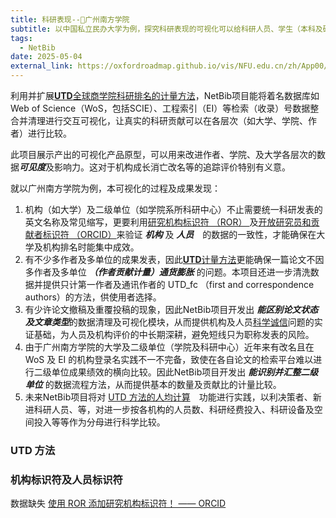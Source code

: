 ```yaml
---
title: 科研表现--🏫广州南方学院
subtitle: 以中国私立民办大学为例，探究科研表现的可视化可以给科研人员、学生（本科及硕士生）、学院及大学决策者、等等的参考依据。
tags:
  - NetBib
date: 2025-05-04
external_link: https://oxfordroadmap.github.io/vis/NFU.edu.cn/zh/App00/App00.html
---
```

利用并扩展[**UTD**全球商学院科研排名的计量方法](https://jsom.utdallas.edu/the-utd-top-100-business-school-research-rankings/index.php#methodology)，NetBib项目能将着名数据库如Web of Science（WoS，包括SCIE）、工程索引（EI）等检索（收录）号数据整合并清理进行交互可视化，让真实的科研贡献可以在各层次（如大学、学院、作者）进行比较。

此项目展示产出的可视化产品原型，可以用来改进作者、学院、及大学各层次的数据***可见度***及影响力。这对于机构成长消亡改名等的追踪评价特别有义意。

<!--more-->

就以广州南方学院为例，本可视化的过程及成果发现：

1. 机构（如大学）及二级单位（如学院系所科研中心）不止需要统一科研发表的英文名称及常见缩写，更要利用[研究机构标识符 （ROR） ](https://ror.org/search?query=Nanfang+Coll+Guangzhou)及[开放研究员和贡献者标识符 （ORCID）](https://info.orcid.org/zh-CN/%E7%A0%94%E7%A9%B6%E4%BA%BA%E5%91%98/)来验证 ***机构*** 及 ***人员***　的数据的一致性，才能确保在大学及机构排名时能集中成效。
2. 有不少多作者及多单位的成果发表，因此[**UTD**计量方法](https://jsom.utdallas.edu/the-utd-top-100-business-school-research-rankings/index.php#methodology)更能确保一篇论文不因多作者及多单位 ***（作者贡献计量）通货膨胀*** 的问题。本项目还进一步清洗数据并提供只计第一作者及通讯作者的 UTD_fc （first and correspondence authors）的方法，供使用者选择。
3. 有少许论文撤稿及重覆投稿的现象，因此NetBib项目开发出 ***能区别论文状态及文章类型***的数据清理及可视化模块，从而提供机构及人员[科学诚信](https://www.nsfc.gov.cn/Portals/0/fj/fj20231221_01.pdf)问题的实证基础，为人员及机构评价的中长期深耕，避免短线只为职称发表的风险。
4. 由于广州南方学院的大学及二级单位（学院及科研中心）近年来有改名且在 WoS 及 EI 的机构登录名实践不一不完备，致使在各自论文的检索平台难以进行二级单位成果绩效的横向比较。因此NetBib项目开发出 ***能识别并汇整二级单位*** 的数据流程方法，从而提供基本的数量及贡献比的计量比较。
5. 未来NetBib项目将对 [UTD 方法的人均计算](https://jsom.utdallas.edu/the-utd-top-100-business-school-research-rankings/search#perCapitaAnalysis)　功能进行实践，以利决策者、新进科研人员、等，对进一步按各机构的人员数、科研经费投入、科研设备及空间投入等等作为分母进行科学比较。


### UTD 方法

### 机构标识符及人员标识符
数据缺失
[使用 ROR 添加研究机构标识符！ —— ORCID](https://info.orcid.org/zh-CN/%E6%B7%BB%E5%8A%A0%E5%B8%A6%E6%9C%89-ror-%E7%9A%84%E7%A0%94%E7%A9%B6%E6%9C%BA%E6%9E%84%E6%A0%87%E8%AF%86%E7%AC%A6/)

